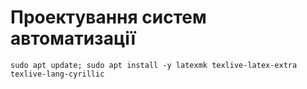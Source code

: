 # Проектування систем автоматизації




`sudo apt update; sudo apt install -y latexmk texlive-latex-extra texlive-lang-cyrillic`
